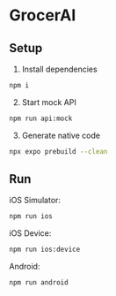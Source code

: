 # GrocerAI

## Setup

1. Install dependencies

```bash
npm i
```

2. Start mock API

```bash
npm run api:mock
```

3. Generate native code

```bash
npx expo prebuild --clean
```

## Run

iOS Simulator:

```bash
npm run ios
```

iOS Device:

```bash
npm run ios:device
```

Android:

```bash
npm run android
```
